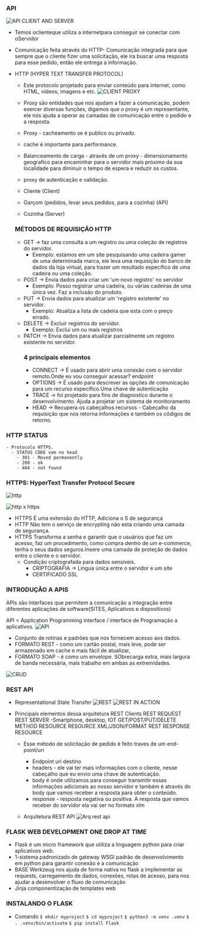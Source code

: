 ### API

![API CLIENT AND SERVER](/src/images/api.png)
- Temos o<bold>cliente</bold>que utiliza a <bold>internet</bold>para conseguir se conectar com o<bold>Servidor</bold>
- Comunicação feita através do HTTP- Comunicação integrada para que sempre que o cliente fizer uma solicitação, ele ira buscar
uma resposta para esse pedido, então ele entrega a informação.

- HTTP (HYPER TEXT TRANSFER PROTOCOL)
  - Este protocolo projetado para enviar conteúdo para internet, como HTML, vídeos, imagens e etc.
  ![CLIENT PROXY](/src/images/proxy.png)

  - Proxy são entidades que nos ajudam a fazer a comunicação, podem exercer diversas funções, digamos
  que o proxy é um representante, ele nós ajuda a operar as camadas de comunicação entre o pedido e a resposta.
  - Proxy - cacheamento se é publico ou privado.
  - cache é importante para performance.
  - Balanceamento de carga - através de um proxy - dimensionamento geografico para encaminhar para o servidor mais próximo da sua localidade para diminuir o tempo de espera e reduzir os custos.
  - proxy de autenticação e validação.
  - Cliente (Client)
  - Garçom (pedidos, levar seus pedidos, para a cozinha) (API)
  - Cozinha (Server)

  ### MÉTODOS DE REQUISIÇÃO HTTP
  - GET -> faz uma consulta a um registro ou uma coleção de registros do servidor.
    - Exemplo: estamos em um site pesquisando uma cadeira gamer de uma determinada marca, ele leva uma requisição do banco de dados da loja virtual, para trazer um resultado específico de uma cadeira ou uma coleção.
  - POST -> Envia dados para criar um 'um novo registro' no servidor
    - Exemplo: Posso registrar uma cadeira, ou várias cadeiras de uma única vez. Faz a inclusão do produto.
  - PUT -> Envia dados para atualizar um 'registro existente' no servidor.
    - Exemplo: Atualiza a lista de cadeira que esta com o preço errado.
  - DELETE -> Excluir registros do servidor.
    - Exemplo: Exclui um ou mais registros
  - PATCH -> Envia dados para atualizar parcialmente um registro existente no servidor.
    ### 4 principais elementos
    - CONNECT -> É usado para abrir uma conexão com o servidor remoto.Onde eu vou conseguir acessar? endpoint
    - OPTIONS -> É usado para descrever as opções de comunicação para um recurso específico.Uma chave de autenticação
    - TRACE -> foi projetado para fins de diagnostico durante o desenvolvimento. Ajuda a projetar um sistema de monitoramento
    - HEAD -> Recupera os cabeçalhos recursos - Cabeçalho da requisição que nos retorna informações e também os códigos de retorno.

### HTTP STATUS
    - Protocolo HTTPS.
      - STATUS CODE vem no head
        - 301 - Moved permanently
        - 200 - ok
        - 404 - not found

### HTTPS: HyperText Transfer Protocol Secure
![http](/src/images/http.gif)

![http x https](/src/images/http_x_https.png)
- HTTPS É uma extensão do HTTP, Adiciona o S de segurança
 - HTTP Não tem o serviço de encrypting não esta criando uma camada de segurança.
 - HTTPS Transforma a senha e garantir que o usuários que faz um acesso, faz um procedimento, como compra dentro de um e-commerce, tenha o seus dados seguros.Insere uma camada de proteção de dados entre o cliente e o servidor.
    - Condição criptografada para dados sensíveis.
      - CRIPTOGRAFIA -> Lingua única entre o servidor e um site
      - CERTIFICADO SSL

### INTRODUÇÃO A APIS
  APIs são interfaces que permitem a comunicação a integração entre diferentes aplicações de software(SITES, Aplicativos e dispositivos)

API = Application Programming interface / interface de Programação a aplicativos.
![API](/src/images/api.gif)
  - Conjunto de rotinas e padrões que nos fornecem acesso aos dados.
  - FORMATO REST - como um cartão postal, mais leve, pode ser armazenado em cache e mais fácil de atualizar,
  - FORMATO SOAP - é como um envelope. SObrecarga extra, mais largura de  banda necessária, mais trabalho em ambas as extremidades.

![CRUD](/src/images/crud.png)

### REST API
  - Representational State Transfer
![REST](/src/images/restapi_model.png)
![REST IN ACTION](/src/images/rest_in_action.png)

  - Principais elementos dessa arquitetura
            REST Clients                    REST REQUEST                        REST SERVER
    -Smartphone, desktop, IOT          GET/POST/PUT/DELETE METHOD                RESOURCE
                                                                                 RESOURCE
      XML/JSON/FORMAT                       REST RESPONSE                        RESOURCE

    - Esse método de solicitação de pedido é feito traves de um <bold>end-point/uri</bold>

        - Endpoint uri destino
        - headers - ele vai ter mais informações com o cliente, nesse cabeçalho que eu envio uma chave de autenticação.
        - body é onde utilizamos para conseguir transmitir essas informações adicionais ao nosso servidor e também é através do body que vamos receber a resposta para obter o conteúdo.
        - response - resposta negativa ou positiva. A resposta que vamos receber do servidor ela vai ser no formato xlm
    - Arquitetura REST API
    ![Arq rest api](/src/images/arquitetura_rest.png)


### FLASK WEB DEVELOPMENT ONE DROP AT TIME
- Flask é um micro framework que utiliza a linguagem python para criar aplicativos web.
- 1-sistema padronizado de gateway WSGI padrão de desenvolvimento em python para garantir conexão e a comunicação
- BASE Werkzeug nos ajuda de forma nativa no flask a implementar as requests, carregamento de dados, conexões, rotas de acesso, para nos ajudar a desenvolver o fluxo de comunicação
- Jinja componentização de templates web

### INSTALANDO O FLASK
- Comando
`$ mkdir myproject`
`$ cd myproject`
`$ python3 -m venv .venv`
`$ . .venv/bin/activate`
`$ pip install Flask`